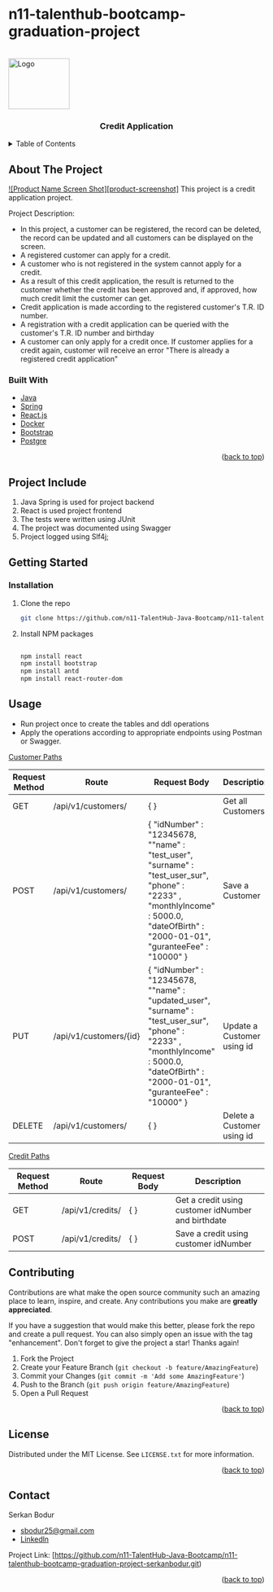 # n11-talenthub-bootcamp-graduation-project


<!-- PROJECT LOGO -->
<br />
<div align="left">
  <a href="https://github.com/othneildrew/Best-README-Template">
    <img src="images/credit-app.png" alt="Logo" width="120" height="100">
  </a>

<h3 align="center">Credit Application</h3>





<!-- TABLE OF CONTENTS -->
<details>
  <summary>Table of Contents</summary>
  <ol>
    <li>
      <a href="#about-the-project">About The Project</a>
      <a href="#project-include">Project Include</a>
      <ul>
        <li><a href="#built-with">Built With</a></li>
      </ul>
    </li>
    <li>
      <a href="#getting-started">Getting Started</a>
      <ul>
        <li><a href="#installation">Installation</a></li>
      </ul>
    </li>
    <li><a href="#usage">Usage</a></li>
    <li><a href="#roadmap">Roadmap</a></li>
    <li><a href="#contributing">Contributing</a></li>
    <li><a href="#license">License</a></li>
    <li><a href="#contact">Contact</a></li>

  </ol>
</details>



<!-- ABOUT THE PROJECT -->
## About The Project

[![Product Name Screen Shot][product-screenshot]](https://example.com)
This project is a credit application project. 

Project Description:
* In this project, a customer can be registered, the record can be deleted, the record can be updated and all customers can be displayed on the screen.
* A registered customer can apply for a credit.
* A customer who is not registered in the system cannot apply for a credit.
* As a result of this credit application, the result is returned to the customer whether the credit has been approved and, if approved, how much credit limit the customer can get.
* Credit application is made according to the registered customer's T.R. ID number.
* A registration with a credit application can be queried with the customer's T.R. ID number and birthday
* A customer can only apply for a credit once. If customer applies for a credit again, customer will receive an error "There is already a registered credit application"

### Built With

* [Java](https://www.java.com/tr/)
* [Spring](https://spring.io/)
* [React.js](https://reactjs.org/)
* [Docker](https://www.docker.com/)
* [Bootstrap](https://getbootstrap.com)
* [Postgre](https://www.postgresql.org/)

<p align="right">(<a href="#top">back to top</a>)</p>


<!-- PROJECT INCLUDE -->
## Project Include
1. Java Spring is used for project backend
2. React is used project frontend
3. The tests were written using JUnit
4. The project was documented using Swagger
5. Project logged using Slf4j;

<!-- GETTING STARTED -->
## Getting Started

### Installation


1. Clone the repo
   ```sh
   git clone https://github.com/n11-TalentHub-Java-Bootcamp/n11-talenthub-bootcamp-graduation-project-serkanbodur.git
   ```
2. Install NPM packages
   ```sh
      
   npm install react
   npm install bootstrap
   npm install antd
   npm install react-router-dom
   
   ```



<!-- USAGE EXAMPLES -->
## Usage

- Run project once to create the tables and ddl operations
- Apply the operations according to appropriate endpoints using Postman or Swagger.

[Customer Paths](n11-talenthub-bootcamp-graduation-project-serkanbodur/n11-graduation-project/src/main/java/com/example/n11graduationproject/controller/CustomerController.java)

| Request Method | Route                                 | Request Body                                                                                                                                                                                   | Description                                |
|----------------|---------------------------------------|------------------------------------------------------------------------------------------------------------------------------------------------------------------------------------------------|--------------------------------------------|
|       GET      | /api/v1/customers/                    | {  }                                                                                                                                                                                           | Get all Customers                          |
|      POST      | /api/v1/customers/                    | {  "idNumber" : "12345678, ""name" : "test_user", "surname" : "test_user_sur", "phone" : "2233" , "monthlyIncome" : 5000.0, "dateOfBirth" : "2000-01-01", "guranteeFee" : "10000" }            | Save a Customer                            |
|       PUT      | /api/v1/customers/{id}                | {  "idNumber" : "12345678, ""name" : "updated_user", "surname" : "test_user_sur", "phone" : "2233" , "monthlyIncome" : 5000.0, "dateOfBirth" : "2000-01-01", "guranteeFee" : "10000" }         | Update a Customer using id                 |
|     DELETE     | /api/v1/customers/                    | {  }                                                                                                                                                                                           | Delete a Customer using id                 |


[Credit Paths](n11-talenthub-bootcamp-graduation-project-serkanbodur/n11-graduation-project/src/main/java/com/example/n11graduationproject/controller/CreditController.java)

| Request Method | Route                                | Request Body | Description                                        |
|----------------|--------------------------------------|--------------|----------------------------------------------------|
|       GET      | /api/v1/credits/                     | {  }         | Get a credit using customer idNumber and birthdate |
|      POST      | /api/v1/credits/                     | {  }         | Save a credit using customer idNumber              |   



<!-- CONTRIBUTING -->
## Contributing

Contributions are what make the open source community such an amazing place to learn, inspire, and create. Any contributions you make are **greatly appreciated**.

If you have a suggestion that would make this better, please fork the repo and create a pull request. You can also simply open an issue with the tag "enhancement".
Don't forget to give the project a star! Thanks again!

1. Fork the Project
2. Create your Feature Branch (`git checkout -b feature/AmazingFeature`)
3. Commit your Changes (`git commit -m 'Add some AmazingFeature'`)
4. Push to the Branch (`git push origin feature/AmazingFeature`)
5. Open a Pull Request

<p align="right">(<a href="#top">back to top</a>)</p>



<!-- LICENSE -->
## License

Distributed under the MIT License. See `LICENSE.txt` for more information.

<p align="right">(<a href="#top">back to top</a>)</p>



<!-- CONTACT -->
## Contact

Serkan Bodur

* [sbodur25@gmail.com](sbodur25@gmail.com)
* [Linkedln](https://tr.linkedin.com/in/serkan-bodur)


Project Link: [https://github.com/n11-TalentHub-Java-Bootcamp/n11-talenthub-bootcamp-graduation-project-serkanbodur.git)

<p align="right">(<a href="#top">back to top</a>)</p>



